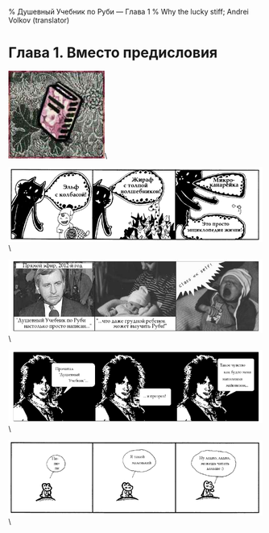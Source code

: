 % Душевный Учебник по Руби — Глава 1
% Why the lucky stiff; Andrei Volkov (translator)

Глава 1. Вместо предисловия
============================
![o](images/chapter.poignant.guide-1.jpg?raw=true)\ 


![Удивительные истории](images/about.the.poignant.guide-1.png?raw=true)\ 

![Понятно даже ребенку](images/about.the.poignant.guide-2.jpg?raw=true)\ 

![Прозревший читатель](images/about.the.poignant.guide-3.png?raw=true)\ 

![Пи-пи-пи](images/about.the.poignant.guide-4.png?raw=true)\ 

